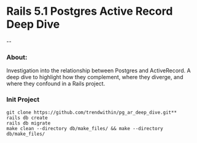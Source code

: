 # Rails 5.1 Postgres Active Record Deep Dive
--


### About:
Investigation into the relationship between Postgres and ActiveRecord.  A deep dive to highlight how they complement, where they diverge, and where they confound in a Rails project.

### Init Project
    git clone https://github.com/trendwithin/pg_ar_deep_dive.git**
    rails db create
    rails db migrate
    make clean --directory db/make_files/ && make --directory db/make_files/
